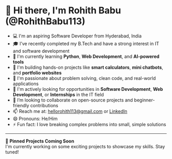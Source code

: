 # 👋 Hi there, I'm Rohith Babu (@RohithBabu113)

- 💻 I'm an aspiring Software Developer from Hyderabad, India  
- 🎓 I’ve recently completed my B.Tech and have a strong interest in IT and software development  
- 🌱 I'm currently learning **Python**, **Web Development**, and **AI-powered tools**  
- 🔨 I'm building hands-on projects like **smart calculators**, **mini chatbots**, and **portfolio websites**  
- 👀 I'm passionate about problem solving, clean code, and real-world applications  
- 💼 I'm actively looking for opportunities in **Software Development**, **Web Development**, or **Internships** in the IT field  
- 🤝 I’m looking to collaborate on open-source projects and beginner-friendly contributions  
- 📫 Reach me at: hellorohith113@gmail.com or [LinkedIn](https://www.linkedin.com/in/rohithbabu113)  
- 😄 Pronouns: He/Him  
- ⚡ Fun fact: I love breaking complex problems into small, simple solutions  

---

📌 **Pinned Projects Coming Soon**  
I'm currently working on some exciting projects to showcase my skills. Stay tuned!

